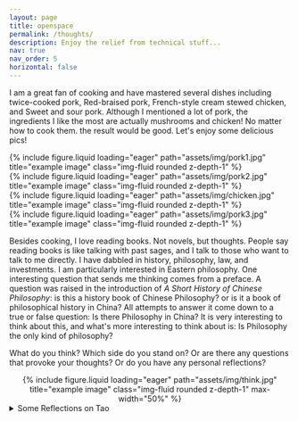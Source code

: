 ```yaml
---
layout: page
title: openspace
permalink: /thoughts/
description: Enjoy the relief from technical stuff...
nav: true
nav_order: 5
horizontal: false
---
```

I am a great fan of cooking and have mastered several dishes including twice-cooked pork, Red-braised pork, French-style cream stewed chicken, and Sweet and sour pork. Although I mentioned a lot of pork, the ingredients I like the most are actually mushrooms and chicken! No matter how to cook them. the result would be good. Let's enjoy some delicious pics!

<div class="row">
    <div class="col-sm mt-3 mt-md-0">
        {% include figure.liquid loading="eager" path="assets/img/pork1.jpg" title="example image" class="img-fluid rounded z-depth-1" %}
    </div>
    <div class="col-sm mt-3 mt-md-0">
        {% include figure.liquid loading="eager" path="assets/img/pork2.jpg" title="example image" class="img-fluid rounded z-depth-1" %}
    </div>
    <div class="col-sm mt-3 mt-md-0">
        {% include figure.liquid loading="eager" path="assets/img/chicken.jpg" title="example image" class="img-fluid rounded z-depth-1" %}
    </div>
   <div class="col-sm mt-3 mt-md-0">
        {% include figure.liquid loading="eager" path="assets/img/pork3.jpg" title="example image" class="img-fluid rounded z-depth-1" %}
    </div>
</div>

Besides cooking, I love reading books. Not novels, but thoughts. People say reading books is like talking with past sages, and I talk to those who want to talk to me directly. I have dabbled in history, philosophy, law, and investments. I am particularly interested in Eastern philosophy. One interesting question that sends me thinking comes from a preface. A question was raised in the introduction of *A Short History of Chinese Philosophy*: is this a history book of Chinese Philosophy? or is it a book of philosophical history in China? All attempts to answer it come down to a true or false question: Is there Philosophy in China? It is very interesting to think about this, and what's more interesting to think about is: Is Philosophy the only kind of philosophy?


What do you think? Which side do you stand on? Or are there any questions that provoke your thoughts? Or do you have any personal reflections? 
<div class="row">
    <div style="text-align: center;">
        {% include figure.liquid loading="eager" path="assets/img/think.jpg" title="example image" class="img-fluid rounded z-depth-1" max-width="50%" %}
    </div>
</div>

<details>
  <summary>Some Reflections on Tao</summary>
Tao is characterized by its opposition and faintness. It is defined as this elusive object before any existence and is where everything came within. It is so strong as being the world generator, yet it is so weak as being completely imperceptible.

Faintness is Tao's grand love. It is so great that it does not love anyone. This may seem strange, but if it love somebody, then that is a subset of the entirety meaning its complement will be excluded. Can you claim as big a selective love? It is faint so everything can grow under it without perception. It is neither a visible hand nor an invisible hand. It give us birth without claiming ownership, it support us living without possessing arrograncy, it grow us in maturity without dominating our fates. In this way, he acts all the time without being noticed. 

Opposition of Tao, however, is strong. Everything ges to the extreme will return. It is like a gravitational field that attracts everything back to normal. The love, hate, happy, sad, excitment, bored, anger, horror that we have, no matter how strong they are, will subside. When stock price shoots to sky, it will drop. and when financial crisis hits, it will recover. Thousands years ago, China was the among the strongest country worldwide, but time would come for it to be too weak to defend itself. Back in the victorian era, sun never set on Great Britain's land, but night will inevitably fall. It is thus in our control to follow the rythme of the nature, and behave accordingly.


<div class="row">
    <div class="col-sm mt-3 mt-md-0">
        {% include figure.liquid loading="eager" path="assets/img/spring.jpg" title="example image" class="img-fluid rounded z-depth-1" %}
    </div>
    <div class="col-sm mt-3 mt-md-0">
        {% include figure.liquid loading="eager" path="assets/img/summer.jpg" title="example image" class="img-fluid rounded z-depth-1" %}
    </div>
    <div class="col-sm mt-3 mt-md-0">
        {% include figure.liquid loading="eager" path="assets/img/fall.jpg" title="example image" class="img-fluid rounded z-depth-1" %}
    </div>
   <div class="col-sm mt-3 mt-md-0">
        {% include figure.liquid loading="eager" path="assets/img/winter.jpg" title="example image" class="img-fluid rounded z-depth-1" %}
    </div>
</div>

